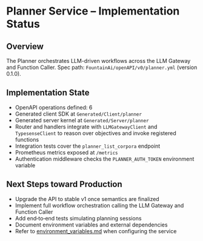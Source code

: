 # Planner Service – Implementation Status

## Overview
The Planner orchestrates LLM-driven workflows across the LLM Gateway and Function Caller.
Spec path: `FountainAi/openAPI/v0/planner.yml` (version 0.1.0).

## Implementation State
- OpenAPI operations defined: 6
- Generated client SDK at `Generated/Client/planner`
- Generated server kernel at `Generated/Server/planner`
- Router and handlers integrate with `LLMGatewayClient` and `TypesenseClient` to reason over objectives and invoke registered functions
- Integration tests cover the `planner_list_corpora` endpoint
- Prometheus metrics exposed at `/metrics`
- Authentication middleware checks the `PLANNER_AUTH_TOKEN` environment variable

## Next Steps toward Production
- Upgrade the API to stable v1 once semantics are finalized
- Implement full workflow orchestration calling the LLM Gateway and Function Caller
- Add end‑to‑end tests simulating planning sessions
- Document environment variables and external dependencies
- Refer to [environment_variables.md](../../../../../../docs/environment_variables.md) when configuring the service

